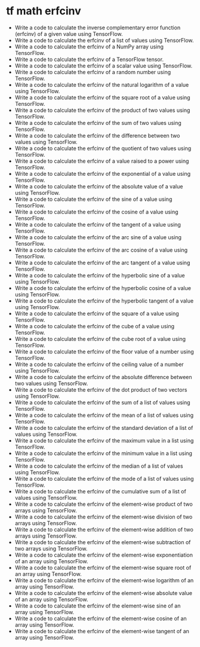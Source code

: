# tf math erfcinv

- Write a code to calculate the inverse complementary error function (erfcinv) of a given value using TensorFlow.
- Write a code to calculate the erfcinv of a list of values using TensorFlow.
- Write a code to calculate the erfcinv of a NumPy array using TensorFlow.
- Write a code to calculate the erfcinv of a TensorFlow tensor.
- Write a code to calculate the erfcinv of a scalar value using TensorFlow.
- Write a code to calculate the erfcinv of a random number using TensorFlow.
- Write a code to calculate the erfcinv of the natural logarithm of a value using TensorFlow.
- Write a code to calculate the erfcinv of the square root of a value using TensorFlow.
- Write a code to calculate the erfcinv of the product of two values using TensorFlow.
- Write a code to calculate the erfcinv of the sum of two values using TensorFlow.
- Write a code to calculate the erfcinv of the difference between two values using TensorFlow.
- Write a code to calculate the erfcinv of the quotient of two values using TensorFlow.
- Write a code to calculate the erfcinv of a value raised to a power using TensorFlow.
- Write a code to calculate the erfcinv of the exponential of a value using TensorFlow.
- Write a code to calculate the erfcinv of the absolute value of a value using TensorFlow.
- Write a code to calculate the erfcinv of the sine of a value using TensorFlow.
- Write a code to calculate the erfcinv of the cosine of a value using TensorFlow.
- Write a code to calculate the erfcinv of the tangent of a value using TensorFlow.
- Write a code to calculate the erfcinv of the arc sine of a value using TensorFlow.
- Write a code to calculate the erfcinv of the arc cosine of a value using TensorFlow.
- Write a code to calculate the erfcinv of the arc tangent of a value using TensorFlow.
- Write a code to calculate the erfcinv of the hyperbolic sine of a value using TensorFlow.
- Write a code to calculate the erfcinv of the hyperbolic cosine of a value using TensorFlow.
- Write a code to calculate the erfcinv of the hyperbolic tangent of a value using TensorFlow.
- Write a code to calculate the erfcinv of the square of a value using TensorFlow.
- Write a code to calculate the erfcinv of the cube of a value using TensorFlow.
- Write a code to calculate the erfcinv of the cube root of a value using TensorFlow.
- Write a code to calculate the erfcinv of the floor value of a number using TensorFlow.
- Write a code to calculate the erfcinv of the ceiling value of a number using TensorFlow.
- Write a code to calculate the erfcinv of the absolute difference between two values using TensorFlow.
- Write a code to calculate the erfcinv of the dot product of two vectors using TensorFlow.
- Write a code to calculate the erfcinv of the sum of a list of values using TensorFlow.
- Write a code to calculate the erfcinv of the mean of a list of values using TensorFlow.
- Write a code to calculate the erfcinv of the standard deviation of a list of values using TensorFlow.
- Write a code to calculate the erfcinv of the maximum value in a list using TensorFlow.
- Write a code to calculate the erfcinv of the minimum value in a list using TensorFlow.
- Write a code to calculate the erfcinv of the median of a list of values using TensorFlow.
- Write a code to calculate the erfcinv of the mode of a list of values using TensorFlow.
- Write a code to calculate the erfcinv of the cumulative sum of a list of values using TensorFlow.
- Write a code to calculate the erfcinv of the element-wise product of two arrays using TensorFlow.
- Write a code to calculate the erfcinv of the element-wise division of two arrays using TensorFlow.
- Write a code to calculate the erfcinv of the element-wise addition of two arrays using TensorFlow.
- Write a code to calculate the erfcinv of the element-wise subtraction of two arrays using TensorFlow.
- Write a code to calculate the erfcinv of the element-wise exponentiation of an array using TensorFlow.
- Write a code to calculate the erfcinv of the element-wise square root of an array using TensorFlow.
- Write a code to calculate the erfcinv of the element-wise logarithm of an array using TensorFlow.
- Write a code to calculate the erfcinv of the element-wise absolute value of an array using TensorFlow.
- Write a code to calculate the erfcinv of the element-wise sine of an array using TensorFlow.
- Write a code to calculate the erfcinv of the element-wise cosine of an array using TensorFlow.
- Write a code to calculate the erfcinv of the element-wise tangent of an array using TensorFlow.